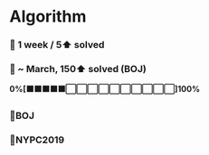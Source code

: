 # Algorithm
### 🎯 1 week / 5⬆ solved
### 🎯 ~ March, 150⬆ solved (BOJ)
**0%[⬛⬛⬛⬛⬛⬜⬜⬜⬜⬜⬜⬜⬜⬜⬜]100%**



### 📂BOJ
### 📂NYPC2019